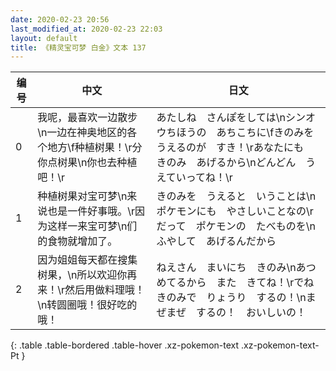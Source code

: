 ```yaml
---
date: 2020-02-23 20:56
last_modified_at: 2020-02-23 22:03
layout: default
title: 《精灵宝可梦 白金》文本 137
---
```

| 编号 | 中文 | 日文 |
| ---- | ---- | ---- |
| 0 | 我呢，最喜欢一边散步\n一边在神奥地区的各个地方\f种植树果！\r分你点树果\n你也去种植吧！\r | あたしね　さんぽをしては\nシンオウちほうの　あちこちに\fきのみを　うえるのが　すき！\rあなたにも　きのみ　あげるから\nどんどん　うえていってね！\r |
| 1 | 种植树果对宝可梦\n来说也是一件好事哦。\r因为这样一来宝可梦\n们的食物就增加了。 | きのみを　うえると　いうことは\nポケモンにも　やさしいことなの\rだって　ポケモンの　たべものを\nふやして　あげるんだから |
| 2 | 因为姐姐每天都在搜集树果，\n所以欢迎你再来！\r然后用做料理哦！　\n转圆圈哦！很好吃的哦！ | ねえさん　まいにち　きのみ\nあつめてるから　また　きてね！\rでね　きのみで　りょうり　するの！\nまぜまぜ　するの！　おいしいの！ |
{: .table .table-bordered .table-hover .xz-pokemon-text .xz-pokemon-text-Pt }
